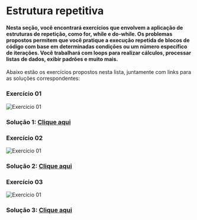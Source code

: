 # Estrutura repetitiva

#### Nesta seção, você encontrará exercícios que envolvem a aplicação de estruturas de repetição, como for, while e do-while. Os problemas propostos permitem que você pratique a execução repetida de blocos de código com base em determinadas condições ou um número específico de iterações. Você trabalhará com loops para realizar cálculos, processar listas de dados, exibir padrões e muito mais.

Abaixo estão os exercícios propostos nesta lista, juntamente com links para as soluções correspondentes:

###  Exercício 01
<img src="imgs/1.png" alt="Exercicio 01">

### Solução 1: [Clique aqui](/Exercícios/Estrutura%20repetitiva/src/exercicio01/Program.java)


###  Exercício 02
<img src="imgs/2.png" alt="Exercicio 01">

### Solução 2: [Clique aqui](/Exercícios/Estrutura%20repetitiva/src/exercicio02/Program.java)


###  Exercício 03
<img src="imgs/3.png" alt="Exercicio 01">

### Solução 3: [Clique aqui](/Exercícios/Estrutura%20repetitiva/src/exercicio03/Program.java)
